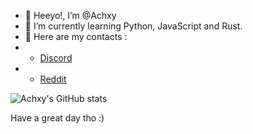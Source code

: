 - 👋 Heeyo!, I’m @Achxy
- 🌱 I’m currently learning Python, JavaScript and Rust.
- 👀 Here are my contacts :
- - [Discord](https://discord.com/users/767102436527177748)
- - [Reddit](https://www.reddit.com/user/a_very_happy_person)


![Achxy's GitHub stats](https://github-readme-stats.vercel.app/api?username=Achxy&count_private=true&show_icons=true&theme=dark)

Have a great day tho :)
